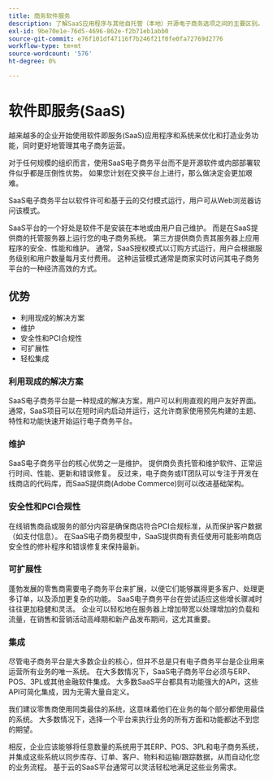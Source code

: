 ```yaml
---
title: 商务软件服务
description: 了解SaaS应用程序与其他自托管（本地）开源电子商务选项之间的主要区别。
exl-id: 9be70e1e-76d5-4696-862e-f2b71eb1abb0
source-git-commit: e76f101df47116f7b246f21f0fe0fa72769d2776
workflow-type: tm+mt
source-wordcount: '576'
ht-degree: 0%

---
```


# 软件即服务(SaaS)

越来越多的企业开始使用软件即服务(SaaS)应用程序和系统来优化和打造业务功能，同时更好地管理其电子商务运营。

对于任何规模的组织而言，使用SaaS电子商务平台而不是开源软件或内部部署软件似乎都是压倒性优势。 如果您计划在交换平台上进行，那么做决定会更加艰难。

SaaS电子商务平台以软件许可和基于云的交付模式运行，用户可从Web浏览器访问该模式。

SaaS平台的一个好处是软件不是安装在本地或由用户自己维护。 而是在SaaS提供商的托管服务器上运行您的电子商务系统。 第三方提供商负责其服务器上应用程序的安全、性能和维护。 通常，SaaS授权模式以订购方式运行，用户会根据服务级别和用户数量每月支付费用。 这种运营模式通常是商家实时访问其电子商务平台的一种经济高效的方式。

## 优势

- 利用现成的解决方案
- 维护
- 安全性和PCI合规性
- 可扩展性
- 轻松集成

### 利用现成的解决方案

SaaS电子商务平台是一种现成的解决方案，用户可以利用直观的用户友好界面。 通常，SaaS项目可以在短时间内启动并运行，这允许商家使用预先构建的主题、特性和功能快速开始运行电子商务平台。

### 维护

SaaS电子商务平台的核心优势之一是维护。 提供商负责托管和维护软件、正常运行时间、性能、更新和错误修复。 反过来，电子商务或IT团队可以专注于开发在线商店的代码库，而SaaS提供商(Adobe Commerce)则可以改进基础架构。

### 安全性和PCI合规性

在线销售商品或服务的部分内容是确保商店符合PCI合规标准，从而保护客户数据（如支付信息）。 在SaaS电子商务模型中，SaaS提供商有责任使用可能影响商店安全性的修补程序和错误修复来保持最新。

### 可扩展性

蓬勃发展的零售商需要电子商务平台来扩展，以便它们能够赢得更多客户、处理更多订单，以及添加更复杂的功能。 SaaS电子商务平台在尝试适应这些增长骤减时往往更加稳健和灵活。 企业可以轻松地在服务器上增加带宽以处理增加的负载和流量，在销售和营销活动高峰期和新产品发布期间，这尤其重要。

### 集成

尽管电子商务平台是大多数企业的核心，但并不总是只有电子商务平台是企业用来运营所有业务的唯一系统。 在大多数情况下，SaaS电子商务平台必须与ERP、POS、3PL或其他金融软件集成。 大多数SaaS平台都具有功能强大的API，这些API可简化集成，因为无需大量自定义。

我们建议零售商使用同类最佳的系统，这意味着他们在业务的每个部分都使用最佳的系统。 大多数情况下，选择一个平台来执行业务的所有方面和功能都达不到您的期望。

相反，企业应该能够将任意数量的系统用于其ERP、POS、3PL和电子商务系统，并集成这些系统以同步库存、订单、客户、物料和运输/跟踪数据，从而自动化您的业务流程。 基于云的SaaS平台通常可以灵活轻松地满足这些业务需求。

